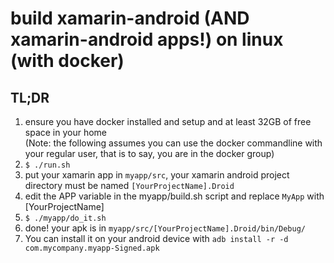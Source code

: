 # build xamarin-android (AND xamarin-android apps!) on linux (with docker)

## TL;DR

1. ensure you have docker installed and setup and at least 32GB of free space in your home  
   (Note: the following assumes you can use the docker commandline with your regular user, that is to say, you are in the docker group)
2. `$ ./run.sh`
3. put your xamarin app in `myapp/src`, your xamarin android project directory must be named `[YourProjectName].Droid`
4. edit the APP variable in the myapp/build.sh script and replace `MyApp` with [YourProjectName]
5. `$ ./myapp/do_it.sh`
6. done! your apk is in `myapp/src/[YourProjectName].Droid/bin/Debug/`
7. You can install it on your android device with `adb install -r -d com.mycompany.myapp-Signed.apk`
